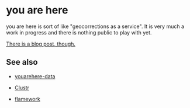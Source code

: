 you are here
==

you are here is sort of like "geocorrections as a service". It is very much a work in progress and there is nothing public to play with yet. 

[There is a blog post, though.](http://www.aaronland.info/weblog/2013/02/03/reality/#youarehere)

See also
--

* [youarehere-data](https://github.com/straup/youarehere-data)

* [Clustr](https://github.com/straup/Clustr)

* [flamework](https://github.com/exflickr/flamework)
